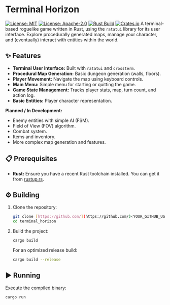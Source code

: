 # Terminal Horizon

[![License: MIT](https://img.shields.io/badge/License-MIT-yellow.svg)](https://opensource.org/licenses/MIT) 
[![License: Apache-2.0](https://img.shields.io/badge/License-Apache%202.0-blue.svg)](https://opensource.org/licenses/Apache-2.0)
[![Rust Build](https://github.com/<YOUR_GITHUB_USERNAME>/terminal_horizon/actions/workflows/rust.yml/badge.svg)](https://github.com/tomaszbawor/terminal_horizon/actions/workflows/rust.yml)
[![Crates.io](https://img.shields.io/crates/v/terminal_horizon.svg)](https://crates.io/crates/terminal_horizon)
A terminal-based roguelike game written in Rust, using the `ratatui` library for its user interface. Explore procedurally generated maps, manage your character, and (eventually) interact with entities within the world.

## ✨ Features

* **Terminal User Interface:** Built with `ratatui` and `crossterm`.
* **Procedural Map Generation:** Basic dungeon generation (walls, floors).
* **Player Movement:** Navigate the map using keyboard controls.
* **Main Menu:** Simple menu for starting or quitting the game.
* **Game State Management:** Tracks player stats, map, turn count, and action log.
* **Basic Entities:** Player character representation.

**Planned / In Development:**

* Enemy entities with simple AI (FSM).
* Field of View (FOV) algorithm.
* Combat system.
* Items and inventory.
* More complex map generation and features.

## 📋 Prerequisites

* **Rust:** Ensure you have a recent Rust toolchain installed. You can get it from [rustup.rs](https://rustup.rs/).

## ⚙️ Building

1.  Clone the repository:
    ```bash
    git clone [https://github.com/](https://github.com/)<YOUR_GITHUB_USERNAME>/terminal_horizon.git
    cd terminal_horizon
    ```
2.  Build the project:
    ```bash
    cargo build
    ```
    For an optimized release build:
    ```bash
    cargo build --release
    ```

## ▶️ Running

Execute the compiled binary:

```bash
cargo run
```
```
